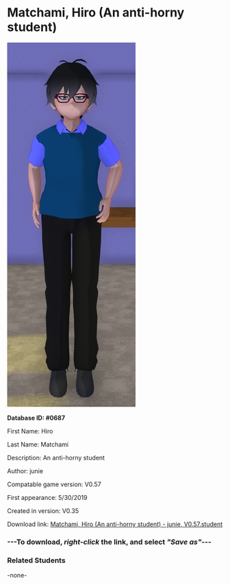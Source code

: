 # Matchami, Hiro (An anti-horny student)

<img src="../../Files/Images/Matchami, Hiro (An anti-horny student).png" title="Matchami, Hiro (An anti-horny student) - junie, V0.57">

**Database ID: #0687**

First Name: Hiro

Last Name: Matchami

Description: An anti-horny student

Author: junie

Compatable game version: V0.57

First appearance: 5/30/2019

Created in version: V0.35

Download link: <a href="https://raw.githubusercontent.com/Arbiter1223/Daigaku-Gurashi-Custom-Students/master/Files/Student%20Files/Matchami%2C%20Hiro%20(An%20anti-horny%20student)%20-%20junie%2C%20V0.57.student">Matchami, Hiro (An anti-horny student) - junie, V0.57.student</a>

### ---**To download, _right-click_ the link, and select _"Save as"_**---

### Related Students

-none-
